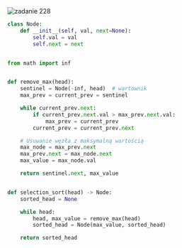 <picture>
  <source srcset="../../srt/zbior_zadan/228.png" media="(prefers-color-scheme: light)">
  <source srcset="../../srt/zbior_zadan/black_228.png" media="(prefers-color-scheme: dark)">
  <img src="../../srt/zbior_zadan/black_228.png" alt="zadanie 228">
</picture>

```python
class Node:
    def __init__(self, val, next=None):
        self.val = val
        self.next = next


from math import inf


def remove_max(head):
    sentinel = Node(-inf, head)  # wartownik
    max_prev = current_prev = sentinel

    while current_prev.next:
        if current_prev.next.val > max_prev.next.val:
            max_prev = current_prev
        current_prev = current_prev.next

    # Usuwanie węzła z maksymalną wartością
    max_node = max_prev.next
    max_prev.next = max_node.next
    max_value = max_node.val

    return sentinel.next, max_value


def selection_sort(head) -> Node:
    sorted_head = None

    while head:
        head, max_value = remove_max(head)
        sorted_head = Node(max_value, sorted_head)

    return sorted_head
```